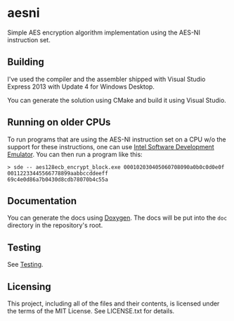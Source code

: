 # aesni

Simple AES encryption algorithm implementation using the AES-NI instruction set.

## Building

I've used the compiler and the assembler shipped with Visual Studio Express 2013 with Update 4 for Windows Desktop.

You can generate the solution using CMake and build it using Visual Studio.

## Running on older CPUs

To run programs that are using the AES-NI instruction set on a CPU w/o the support for these instructions, one can use
[Intel Software Development Emulator](https://software.intel.com/en-us/articles/intel-software-development-emulator).
You can then run a program like this:

    > sde -- aes128ecb_encrypt_block.exe 000102030405060708090a0b0c0d0e0f 00112233445566778899aabbccddeeff
    69c4e0d86a7b0430d8cdb78070b4c55a

## Documentation

You can generate the docs using [Doxygen](http://www.stack.nl/~dimitri/doxygen/).
The docs will be put into the `doc` directory in the repository's root.

## Testing

See [Testing](https://github.com/egor-tensin/aesni/tree/master/test#testing).

## Licensing

This project, including all of the files and their contents, is licensed under the terms of the MIT License.
See LICENSE.txt for details.
